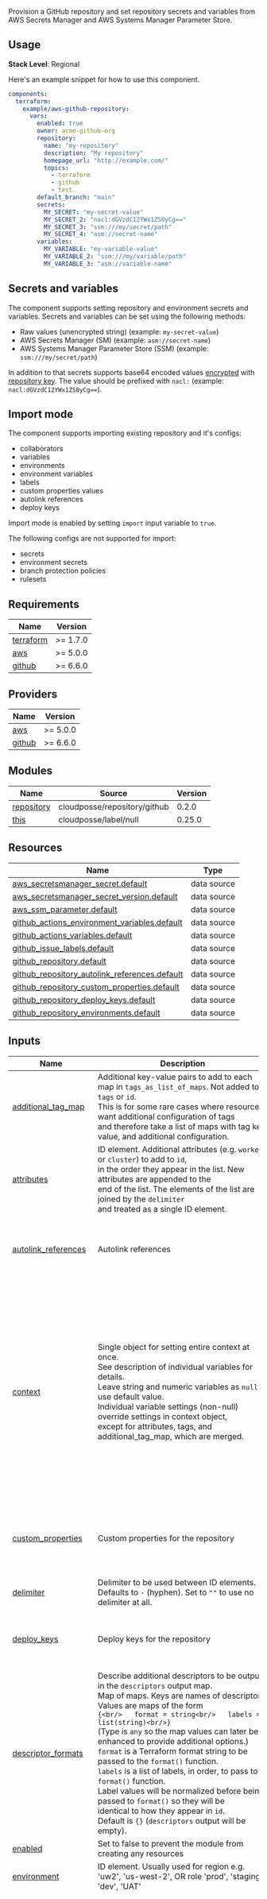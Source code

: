 Provision a GitHub repository and set repository secrets and variables from AWS Secrets Manager and AWS Systems Manager Parameter Store.

## Usage

**Stack Level**: Regional

Here's an example snippet for how to use this component.
```yaml
components:
  terraform:
    example/aws-github-repository:
      vars:
        enabled: true
        owner: acme-github-org
        repository:
          name: "my-repository"
          description: "My repository"
          homepage_url: "http://example.com/"
          topics:
            - terraform
            - github
            - test
        default_branch: "main"
        secrets:
          MY_SECRET: "my-secret-value"
          MY_SECRET_2: "nacl:dGVzdC12YWx1ZS0yCg=="
          MY_SECRET_3: "ssm:///my/secret/path"
          MY_SECRET_4: "asm://secret-name"
        variables:
          MY_VARIABLE: "my-variable-value"
          MY_VARIABLE_2: "ssm:///my/variable/path"
          MY_VARIABLE_3: "asm://variable-name"
```

## Secrets and variables

The component supports setting repository and environment secrets and variables.
Secrets and variables can be set using the following methods:
- Raw values (unencrypted string) (example: `my-secret-value`)
- AWS Secrets Manager (SM) (example: `asm://secret-name`)
- AWS Systems Manager Parameter Store (SSM) (example: `ssm:///my/secret/path`)

In addition to that secrets supports base64 encoded values [encrypted](https://docs.github.com/en/rest/guides/encrypting-secrets-for-the-rest-api?apiVersion=2022-11-28)
with [repository key](https://docs.github.com/en/rest/actions/secrets?apiVersion=2022-11-28#get-a-repository-public-key).
The value should be prefixed with `nacl:` (example: `nacl:dGVzdC12YWx1ZS0yCg==`).

## Import mode

The component supports importing existing repository and it's configs:
- collaborators
- variables
- environments
- environment variables
- labels
- custom properties values
- autolink references
- deploy keys

Import mode is enabled by setting `import` input variable to `true`.

The following configs are not supported for import:
- secrets
- environment secrets
- branch protection policies
- rulesets

<!-- prettier-ignore-start -->
<!-- BEGINNING OF PRE-COMMIT-TERRAFORM DOCS HOOK -->
## Requirements

| Name | Version |
|------|---------|
| <a name="requirement_terraform"></a> [terraform](#requirement\_terraform) | >= 1.7.0 |
| <a name="requirement_aws"></a> [aws](#requirement\_aws) | >= 5.0.0 |
| <a name="requirement_github"></a> [github](#requirement\_github) | >= 6.6.0 |

## Providers

| Name | Version |
|------|---------|
| <a name="provider_aws"></a> [aws](#provider\_aws) | >= 5.0.0 |
| <a name="provider_github"></a> [github](#provider\_github) | >= 6.6.0 |

## Modules

| Name | Source | Version |
|------|--------|---------|
| <a name="module_repository"></a> [repository](#module\_repository) | cloudposse/repository/github | 0.2.0 |
| <a name="module_this"></a> [this](#module\_this) | cloudposse/label/null | 0.25.0 |

## Resources

| Name | Type |
|------|------|
| [aws_secretsmanager_secret.default](https://registry.terraform.io/providers/hashicorp/aws/latest/docs/data-sources/secretsmanager_secret) | data source |
| [aws_secretsmanager_secret_version.default](https://registry.terraform.io/providers/hashicorp/aws/latest/docs/data-sources/secretsmanager_secret_version) | data source |
| [aws_ssm_parameter.default](https://registry.terraform.io/providers/hashicorp/aws/latest/docs/data-sources/ssm_parameter) | data source |
| [github_actions_environment_variables.default](https://registry.terraform.io/providers/integrations/github/latest/docs/data-sources/actions_environment_variables) | data source |
| [github_actions_variables.default](https://registry.terraform.io/providers/integrations/github/latest/docs/data-sources/actions_variables) | data source |
| [github_issue_labels.default](https://registry.terraform.io/providers/integrations/github/latest/docs/data-sources/issue_labels) | data source |
| [github_repository.default](https://registry.terraform.io/providers/integrations/github/latest/docs/data-sources/repository) | data source |
| [github_repository_autolink_references.default](https://registry.terraform.io/providers/integrations/github/latest/docs/data-sources/repository_autolink_references) | data source |
| [github_repository_custom_properties.default](https://registry.terraform.io/providers/integrations/github/latest/docs/data-sources/repository_custom_properties) | data source |
| [github_repository_deploy_keys.default](https://registry.terraform.io/providers/integrations/github/latest/docs/data-sources/repository_deploy_keys) | data source |
| [github_repository_environments.default](https://registry.terraform.io/providers/integrations/github/latest/docs/data-sources/repository_environments) | data source |

## Inputs

| Name | Description | Type | Default | Required |
|------|-------------|------|---------|:--------:|
| <a name="input_additional_tag_map"></a> [additional\_tag\_map](#input\_additional\_tag\_map) | Additional key-value pairs to add to each map in `tags_as_list_of_maps`. Not added to `tags` or `id`.<br/>This is for some rare cases where resources want additional configuration of tags<br/>and therefore take a list of maps with tag key, value, and additional configuration. | `map(string)` | `{}` | no |
| <a name="input_attributes"></a> [attributes](#input\_attributes) | ID element. Additional attributes (e.g. `workers` or `cluster`) to add to `id`,<br/>in the order they appear in the list. New attributes are appended to the<br/>end of the list. The elements of the list are joined by the `delimiter`<br/>and treated as a single ID element. | `list(string)` | `[]` | no |
| <a name="input_autolink_references"></a> [autolink\_references](#input\_autolink\_references) | Autolink references | <pre>map(object({<br/>    key_prefix          = string<br/>    target_url_template = string<br/>    is_alphanumeric     = optional(bool, false)<br/>  }))</pre> | `{}` | no |
| <a name="input_context"></a> [context](#input\_context) | Single object for setting entire context at once.<br/>See description of individual variables for details.<br/>Leave string and numeric variables as `null` to use default value.<br/>Individual variable settings (non-null) override settings in context object,<br/>except for attributes, tags, and additional\_tag\_map, which are merged. | `any` | <pre>{<br/>  "additional_tag_map": {},<br/>  "attributes": [],<br/>  "delimiter": null,<br/>  "descriptor_formats": {},<br/>  "enabled": true,<br/>  "environment": null,<br/>  "id_length_limit": null,<br/>  "label_key_case": null,<br/>  "label_order": [],<br/>  "label_value_case": null,<br/>  "labels_as_tags": [<br/>    "unset"<br/>  ],<br/>  "name": null,<br/>  "namespace": null,<br/>  "regex_replace_chars": null,<br/>  "stage": null,<br/>  "tags": {},<br/>  "tenant": null<br/>}</pre> | no |
| <a name="input_custom_properties"></a> [custom\_properties](#input\_custom\_properties) | Custom properties for the repository | <pre>map(object({<br/>    string        = optional(string, null)<br/>    boolean       = optional(bool, null)<br/>    single_select = optional(string, null)<br/>    multi_select  = optional(list(string), null)<br/>  }))</pre> | `{}` | no |
| <a name="input_delimiter"></a> [delimiter](#input\_delimiter) | Delimiter to be used between ID elements.<br/>Defaults to `-` (hyphen). Set to `""` to use no delimiter at all. | `string` | `null` | no |
| <a name="input_deploy_keys"></a> [deploy\_keys](#input\_deploy\_keys) | Deploy keys for the repository | <pre>map(object({<br/>    title     = string<br/>    key       = string<br/>    read_only = optional(bool, false)<br/>  }))</pre> | `{}` | no |
| <a name="input_descriptor_formats"></a> [descriptor\_formats](#input\_descriptor\_formats) | Describe additional descriptors to be output in the `descriptors` output map.<br/>Map of maps. Keys are names of descriptors. Values are maps of the form<br/>`{<br/>   format = string<br/>   labels = list(string)<br/>}`<br/>(Type is `any` so the map values can later be enhanced to provide additional options.)<br/>`format` is a Terraform format string to be passed to the `format()` function.<br/>`labels` is a list of labels, in order, to pass to `format()` function.<br/>Label values will be normalized before being passed to `format()` so they will be<br/>identical to how they appear in `id`.<br/>Default is `{}` (`descriptors` output will be empty). | `any` | `{}` | no |
| <a name="input_enabled"></a> [enabled](#input\_enabled) | Set to false to prevent the module from creating any resources | `bool` | `null` | no |
| <a name="input_environment"></a> [environment](#input\_environment) | ID element. Usually used for region e.g. 'uw2', 'us-west-2', OR role 'prod', 'staging', 'dev', 'UAT' | `string` | `null` | no |
| <a name="input_environments"></a> [environments](#input\_environments) | Environments for the repository. Enviroment secrets should be encrypted using the GitHub public key in Base64 format if prefixed with nacl:. Read more: https://docs.github.com/en/actions/security-for-github-actions/encrypted-secrets | <pre>map(object({<br/>    wait_timer          = optional(number, 0)<br/>    can_admins_bypass   = optional(bool, false)<br/>    prevent_self_review = optional(bool, false)<br/>    reviewers = optional(object({<br/>      teams = optional(list(string), [])<br/>      users = optional(list(string), [])<br/>    }), null)<br/>    deployment_branch_policy = optional(object({<br/>      protected_branches = optional(bool, false)<br/>      custom_branches = optional(object({<br/>        branches = optional(list(string), null)<br/>        tags     = optional(list(string), null)<br/>      }), null)<br/>    }), null)<br/>    variables = optional(map(string), null)<br/>    secrets   = optional(map(string), null)<br/>  }))</pre> | `{}` | no |
| <a name="input_id_length_limit"></a> [id\_length\_limit](#input\_id\_length\_limit) | Limit `id` to this many characters (minimum 6).<br/>Set to `0` for unlimited length.<br/>Set to `null` for keep the existing setting, which defaults to `0`.<br/>Does not affect `id_full`. | `number` | `null` | no |
| <a name="input_import"></a> [import](#input\_import) | Import repository | `bool` | `false` | no |
| <a name="input_label_key_case"></a> [label\_key\_case](#input\_label\_key\_case) | Controls the letter case of the `tags` keys (label names) for tags generated by this module.<br/>Does not affect keys of tags passed in via the `tags` input.<br/>Possible values: `lower`, `title`, `upper`.<br/>Default value: `title`. | `string` | `null` | no |
| <a name="input_label_order"></a> [label\_order](#input\_label\_order) | The order in which the labels (ID elements) appear in the `id`.<br/>Defaults to ["namespace", "environment", "stage", "name", "attributes"].<br/>You can omit any of the 6 labels ("tenant" is the 6th), but at least one must be present. | `list(string)` | `null` | no |
| <a name="input_label_value_case"></a> [label\_value\_case](#input\_label\_value\_case) | Controls the letter case of ID elements (labels) as included in `id`,<br/>set as tag values, and output by this module individually.<br/>Does not affect values of tags passed in via the `tags` input.<br/>Possible values: `lower`, `title`, `upper` and `none` (no transformation).<br/>Set this to `title` and set `delimiter` to `""` to yield Pascal Case IDs.<br/>Default value: `lower`. | `string` | `null` | no |
| <a name="input_labels"></a> [labels](#input\_labels) | A map of labels to configure for the repository | <pre>map(object({<br/>    color       = string<br/>    description = string<br/>  }))</pre> | `{}` | no |
| <a name="input_labels_as_tags"></a> [labels\_as\_tags](#input\_labels\_as\_tags) | Set of labels (ID elements) to include as tags in the `tags` output.<br/>Default is to include all labels.<br/>Tags with empty values will not be included in the `tags` output.<br/>Set to `[]` to suppress all generated tags.<br/>**Notes:**<br/>  The value of the `name` tag, if included, will be the `id`, not the `name`.<br/>  Unlike other `null-label` inputs, the initial setting of `labels_as_tags` cannot be<br/>  changed in later chained modules. Attempts to change it will be silently ignored. | `set(string)` | <pre>[<br/>  "default"<br/>]</pre> | no |
| <a name="input_name"></a> [name](#input\_name) | ID element. Usually the component or solution name, e.g. 'app' or 'jenkins'.<br/>This is the only ID element not also included as a `tag`.<br/>The "name" tag is set to the full `id` string. There is no tag with the value of the `name` input. | `string` | `null` | no |
| <a name="input_namespace"></a> [namespace](#input\_namespace) | ID element. Usually an abbreviation of your organization name, e.g. 'eg' or 'cp', to help ensure generated IDs are globally unique | `string` | `null` | no |
| <a name="input_owner"></a> [owner](#input\_owner) | Owner of the repository | `string` | n/a | yes |
| <a name="input_regex_replace_chars"></a> [regex\_replace\_chars](#input\_regex\_replace\_chars) | Terraform regular expression (regex) string.<br/>Characters matching the regex will be removed from the ID elements.<br/>If not set, `"/[^a-zA-Z0-9-]/"` is used to remove all characters other than hyphens, letters and digits. | `string` | `null` | no |
| <a name="input_region"></a> [region](#input\_region) | AWS Region | `string` | n/a | yes |
| <a name="input_repository"></a> [repository](#input\_repository) | Repository configuration | <pre>object({<br/>    name                                    = string<br/>    description                             = optional(string, null)<br/>    visibility                              = optional(string, "public")<br/>    homepage_url                            = optional(string, null)<br/>    archived                                = optional(bool, false)<br/>    has_issues                              = optional(bool, false)<br/>    has_projects                            = optional(bool, false)<br/>    has_discussions                         = optional(bool, false)<br/>    has_wiki                                = optional(bool, false)<br/>    has_downloads                           = optional(bool, false)<br/>    is_template                             = optional(bool, false)<br/>    allow_auto_merge                        = optional(bool, false)<br/>    allow_squash_merge                      = optional(bool, true)<br/>    squash_merge_commit_title               = optional(string, "PR_TITLE")<br/>    squash_merge_commit_message             = optional(string, "PR_BODY")<br/>    allow_merge_commit                      = optional(bool, true)<br/>    merge_commit_title                      = optional(string, "PR_TITLE")<br/>    merge_commit_message                    = optional(string, "PR_BODY")<br/>    allow_rebase_merge                      = optional(bool, true)<br/>    delete_branch_on_merge                  = optional(bool, false)<br/>    default_branch                          = optional(string, "main")<br/>    web_commit_signoff_required             = optional(bool, false)<br/>    topics                                  = optional(list(string), [])<br/>    license_template                        = optional(string, null)<br/>    gitignore_template                      = optional(string, null)<br/>    auto_init                               = optional(bool, false)<br/>    ignore_vulnerability_alerts_during_read = optional(bool, false)<br/>    enable_vulnerability_alerts             = optional(bool, true)<br/>    allow_update_branch                     = optional(bool, false)<br/>    security_and_analysis = optional(object({<br/>      advanced_security               = bool<br/>      secret_scanning                 = bool<br/>      secret_scanning_push_protection = bool<br/>    }), null)<br/>    archive_on_destroy = optional(bool, false)<br/>  })</pre> | n/a | yes |
| <a name="input_rulesets"></a> [rulesets](#input\_rulesets) | A map of rulesets to configure for the repository | <pre>map(object({<br/>    name = string<br/>    # disabled, active<br/>    enforcement = string<br/>    # branch, tag<br/>    target = string<br/>    bypass_actors = optional(list(object({<br/>      # always, pull_request<br/>      bypass_mode = string<br/>      actor_id    = optional(string, null)<br/>      # RepositoryRole, Team, Integration, OrganizationAdmin<br/>      actor_type = string<br/>    })), [])<br/>    conditions = object({<br/>      ref_name = object({<br/>        # Supports ~DEFAULT_BRANCH or ~ALL<br/>        include = optional(list(string), [])<br/>        exclude = optional(list(string), [])<br/>      })<br/>    })<br/>    rules = object({<br/>      branch_name_pattern = optional(object({<br/>        # starts_with, ends_with, contains, regex<br/>        operator = string<br/>        pattern  = string<br/>        name     = optional(string, null)<br/>        negate   = optional(bool, false)<br/>      }), null),<br/>      commit_author_email_pattern = optional(object({<br/>        # starts_with, ends_with, contains, regex<br/>        operator = string<br/>        pattern  = string<br/>        name     = optional(string, null)<br/>        negate   = optional(bool, false)<br/>      }), null),<br/>      creation         = optional(bool, false),<br/>      deletion         = optional(bool, false),<br/>      non_fast_forward = optional(bool, false),<br/>      required_pull_request_reviews = optional(object({<br/>        dismiss_stale_reviews           = bool<br/>        required_approving_review_count = number<br/>      }), null),<br/>      commit_message_pattern = optional(object({<br/>        # starts_with, ends_with, contains, regex<br/>        operator = string<br/>        pattern  = string<br/>        name     = optional(string, null)<br/>        negate   = optional(bool, false)<br/>      }), null),<br/>      committer_email_pattern = optional(object({<br/>        # starts_with, ends_with, contains, regex<br/>        operator = string<br/>        pattern  = string<br/>        name     = optional(string, null)<br/>        negate   = optional(bool, false)<br/>      }), null),<br/>      merge_queue = optional(object({<br/>        check_response_timeout_minutes = optional(number, 60)<br/>        # ALLGREEN, HEADGREEN<br/>        grouping_strategy    = string<br/>        max_entries_to_build = optional(number, 5)<br/>        max_entries_to_merge = optional(number, 5)<br/>        # MERGE, SQUASH, REBASE<br/>        merge_method                      = optional(string, "MERGE")<br/>        min_entries_to_merge              = optional(number, 1)<br/>        min_entries_to_merge_wait_minutes = optional(number, 5)<br/>      }), null),<br/>      pull_request = optional(object({<br/>        dismiss_stale_reviews_on_push     = optional(bool, false)<br/>        require_code_owner_review         = optional(bool, false)<br/>        require_last_push_approval        = optional(bool, false)<br/>        required_approving_review_count   = optional(number, 0)<br/>        required_review_thread_resolution = optional(bool, false)<br/>      }), null),<br/>      required_deployments = optional(object({<br/>        required_deployment_environments = optional(list(string), [])<br/>      }), null),<br/>      required_status_checks = optional(object({<br/>        required_check = list(object({<br/>          context        = string<br/>          integration_id = optional(number, null)<br/>        }))<br/>        strict_required_status_checks_policy = optional(bool, false)<br/>        do_not_enforce_on_create             = optional(bool, false)<br/>      }), null),<br/>      tag_name_pattern = optional(object({<br/>        # starts_with, ends_with, contains, regex<br/>        operator = string<br/>        pattern  = string<br/>        name     = optional(string, null)<br/>        negate   = optional(bool, false)<br/>      }), null),<br/>      # Unsupported due to drift.<br/>      # https://github.com/integrations/terraform-provider-github/pull/2701<br/>      # required_code_scanning = optional(object({<br/>      #   required_code_scanning_tool = list(object({<br/>      #     // none, errors, errors_and_warnings, all<br/>      #     alerts_threshold          = string<br/>      #     // none, critical, high_or_higher, medium_or_higher, all<br/>      #     security_alerts_threshold = string<br/>      #     tool                      = string<br/>      #   }))<br/>      # }), null),<br/>    }),<br/>  }))</pre> | `{}` | no |
| <a name="input_secrets"></a> [secrets](#input\_secrets) | Secrets for the repository (if prefixed with nacl: it should be encrypted value using the GitHub public key in Base64 format. Read more: https://docs.github.com/en/actions/security-for-github-actions/encrypted-secrets) | `map(string)` | `{}` | no |
| <a name="input_stage"></a> [stage](#input\_stage) | ID element. Usually used to indicate role, e.g. 'prod', 'staging', 'source', 'build', 'test', 'deploy', 'release' | `string` | `null` | no |
| <a name="input_tags"></a> [tags](#input\_tags) | Additional tags (e.g. `{'BusinessUnit': 'XYZ'}`).<br/>Neither the tag keys nor the tag values will be modified by this module. | `map(string)` | `{}` | no |
| <a name="input_teams"></a> [teams](#input\_teams) | A map of teams and their permissions for the repository | `map(string)` | `{}` | no |
| <a name="input_template"></a> [template](#input\_template) | Template repository | <pre>object({<br/>    owner                = string<br/>    name                 = string<br/>    include_all_branches = optional(bool, false)<br/>  })</pre> | `null` | no |
| <a name="input_tenant"></a> [tenant](#input\_tenant) | ID element \_(Rarely used, not included by default)\_. A customer identifier, indicating who this instance of a resource is for | `string` | `null` | no |
| <a name="input_users"></a> [users](#input\_users) | A map of users and their permissions for the repository | `map(string)` | `{}` | no |
| <a name="input_variables"></a> [variables](#input\_variables) | Environment variables for the repository | `map(string)` | `{}` | no |
| <a name="input_webhooks"></a> [webhooks](#input\_webhooks) | A map of webhooks to configure for the repository | <pre>map(object({<br/>    active       = optional(bool, true)<br/>    events       = list(string)<br/>    url          = string<br/>    content_type = optional(string, "json")<br/>    insecure_ssl = optional(bool, false)<br/>    secret       = optional(string, null)<br/>  }))</pre> | `{}` | no |

## Outputs

| Name | Description |
|------|-------------|
| <a name="output_collaborators_invitation_ids"></a> [collaborators\_invitation\_ids](#output\_collaborators\_invitation\_ids) | Collaborators invitation IDs |
| <a name="output_full_name"></a> [full\_name](#output\_full\_name) | Full name of the created repository |
| <a name="output_git_clone_url"></a> [git\_clone\_url](#output\_git\_clone\_url) | Git clone URL of the created repository |
| <a name="output_html_url"></a> [html\_url](#output\_html\_url) | HTML URL of the created repository |
| <a name="output_http_clone_url"></a> [http\_clone\_url](#output\_http\_clone\_url) | HTTP clone URL of the created repository |
| <a name="output_node_id"></a> [node\_id](#output\_node\_id) | Node ID of the created repository |
| <a name="output_primary_language"></a> [primary\_language](#output\_primary\_language) | Primary language of the created repository |
| <a name="output_repo_id"></a> [repo\_id](#output\_repo\_id) | Repository ID of the created repository |
| <a name="output_rulesets_etags"></a> [rulesets\_etags](#output\_rulesets\_etags) | Rulesets etags |
| <a name="output_rulesets_node_ids"></a> [rulesets\_node\_ids](#output\_rulesets\_node\_ids) | Rulesets node IDs |
| <a name="output_rulesets_rules_ids"></a> [rulesets\_rules\_ids](#output\_rulesets\_rules\_ids) | Rulesets rules IDs |
| <a name="output_ssh_clone_url"></a> [ssh\_clone\_url](#output\_ssh\_clone\_url) | SSH clone URL of the created repository |
| <a name="output_svn_url"></a> [svn\_url](#output\_svn\_url) | SVN URL of the created repository |
| <a name="output_webhooks_urls"></a> [webhooks\_urls](#output\_webhooks\_urls) | Webhooks URLs |
<!-- END OF PRE-COMMIT-TERRAFORM DOCS HOOK -->
<!-- prettier-ignore-end -->
